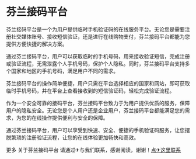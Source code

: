 # 芬兰接码平台

芬兰接码平台是一个为用户提供临时手机验证码的在线服务平台。无论您是需要注册社交媒体账号、接收短信验证，还是进行在线购物支付，芬兰接码平台都能为您提供方便快捷的解决方案。

通过芬兰接码平台，用户可以获取临时的手机号码，用来接收验证短信，完成注册或验证流程，无需泄露个人手机号码，保护个人隐私。同时，芬兰接码平台支持多个国家和地区的手机号码，满足用户不同的需求。

芬兰接码平台的操作简单便捷，用户只需在平台选择相应的国家和网站，即可获取临时手机号码，并在平台上查看接收到的短信验证码，轻松完成验证流程。

作为一个安全可靠的接码平台，芬兰接码平台致力于为用户提供优质的服务，保障用户的隐私安全。无论您是个人用户还是企业用户，芬兰接码平台都能满足您的需求，为您的在线操作提供便利与安全的保障。

通过芬兰接码平台，用户可以享受到快速、安全、便捷的手机验证码服务，让您摆脱繁琐的注册验证流程，让您的在线体验更加畅快和高效。

更多 关于芬兰接码平台 请通过✈与我们联系，感谢阅读，谢谢！[点✈这里联系](https://1.k02.cc)